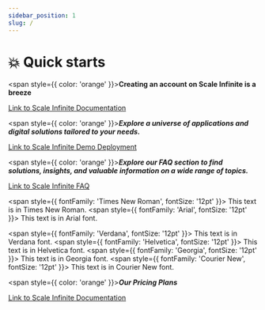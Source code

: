 ```yaml
---
sidebar_position: 1
slug: /
---
```


# 💥 Quick starts

<span style={{ color: 'orange' }}>**Creating an account on Scale Infinite is a breeze**</span>

[Link to Scale Infinite Documentation](https://techscaleinfinite.github.io/introduction/cloud-float/create-account)


<span style={{ color: 'orange' }}>_**Explore a universe of applications and digital solutions tailored to your needs.**_</span>

[Link to Scale Infinite Demo Deployment](https://techscaleinfinite.github.io/demo-deployment%20copy/)


<span style={{ color: 'orange' }}>_**Explore our FAQ section to find solutions, insights, and valuable information on a wide range of topics.**_</span>

[Link to Scale Infinite FAQ ](https://techscaleinfinite.github.io/faq)


<span style={{ fontFamily: 'Times New Roman', fontSize: '12pt' }}>
  This text is in Times New Roman.
</span>
<span style={{ fontFamily: 'Arial', fontSize: '12pt' }}>
  This text is in Arial font.
  
</span>

<span style={{ fontFamily: 'Verdana', fontSize: '12pt' }}>
  This text is in Verdana font.
</span>
<span style={{ fontFamily: 'Helvetica', fontSize: '12pt' }}>
  This text is in Helvetica font.
</span>
<span style={{ fontFamily: 'Georgia', fontSize: '12pt' }}>
  This text is in Georgia font.
</span>
<span style={{ fontFamily: 'Courier New', fontSize: '12pt' }}>
  This text is in Courier New font.
</span>






<span style={{ color: 'orange' }}>_**Our Pricing Plans**_</span>

[Link to Scale Infinite Documentation](https://techscaleinfinite.github.io/introduction/cloud-float/billing-and-usage)